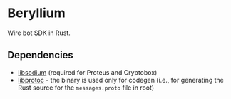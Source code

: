# Beryllium

Wire bot SDK in Rust.

## Dependencies

 - [libsodium](https://github.com/jedisct1/libsodium) (required for Proteus and Cryptobox)
 - [libprotoc](https://github.com/google/protobuf) - the binary is used only for codegen (i.e., for generating the Rust source for the `messages.proto` file in root)
